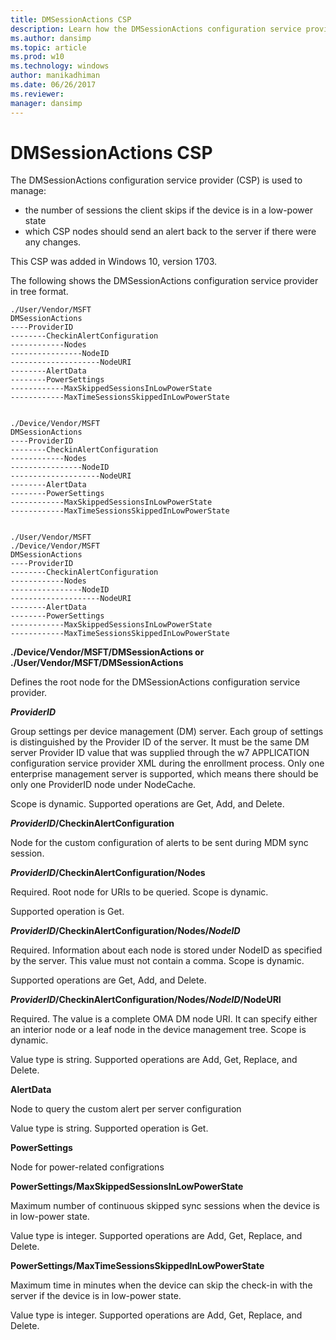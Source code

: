 ```yaml
---
title: DMSessionActions CSP
description: Learn how the DMSessionActions configuration service provider (CSP) is used to manage the number of sessions the client skips if the device is in a low-power state.
ms.author: dansimp
ms.topic: article
ms.prod: w10
ms.technology: windows
author: manikadhiman
ms.date: 06/26/2017
ms.reviewer: 
manager: dansimp
---
```


# DMSessionActions CSP


The DMSessionActions configuration service provider (CSP) is used to manage:  

- the number of sessions the client skips if the device is in a low-power state
- which CSP nodes should send an alert back to the server if there were any changes.

This CSP was added in Windows 10, version 1703.

The following shows the DMSessionActions configuration service provider in tree format.
```
./User/Vendor/MSFT
DMSessionActions
----ProviderID
--------CheckinAlertConfiguration
------------Nodes
----------------NodeID
--------------------NodeURI
--------AlertData
--------PowerSettings
------------MaxSkippedSessionsInLowPowerState
------------MaxTimeSessionsSkippedInLowPowerState


./Device/Vendor/MSFT
DMSessionActions
----ProviderID
--------CheckinAlertConfiguration
------------Nodes
----------------NodeID
--------------------NodeURI
--------AlertData
--------PowerSettings
------------MaxSkippedSessionsInLowPowerState
------------MaxTimeSessionsSkippedInLowPowerState


./User/Vendor/MSFT
./Device/Vendor/MSFT
DMSessionActions
----ProviderID
--------CheckinAlertConfiguration
------------Nodes
----------------NodeID
--------------------NodeURI
--------AlertData
--------PowerSettings
------------MaxSkippedSessionsInLowPowerState
------------MaxTimeSessionsSkippedInLowPowerState
```
<a href="" id="vendor-msft-dmsessionactions"></a>**./Device/Vendor/MSFT/DMSessionActions or ./User/Vendor/MSFT/DMSessionActions**  
<p>Defines the root node for the DMSessionActions configuration service provider.</p>

<a href="" id="providerid"></a>***ProviderID***  
<p>Group settings per device management (DM) server. Each group of settings is distinguished by the Provider ID of the server. It must be the same DM server Provider ID value that was supplied through the w7 APPLICATION configuration service provider XML during the enrollment process. Only one enterprise management server is supported, which means there should be only one ProviderID node under NodeCache. </p>

<p>Scope is dynamic. Supported operations are Get, Add, and Delete.</p>

<a href="" id="checkinalertconfiguration"></a>***ProviderID*/CheckinAlertConfiguration**  
<p>Node for the custom configuration of alerts to be sent during MDM sync session.</p>

<a href="" id="nodes"></a>***ProviderID*/CheckinAlertConfiguration/Nodes**  
<p>Required. Root node for URIs to be queried. Scope is dynamic.</p>

<p>Supported operation is Get.</p>

<a href="" id="nodeid"></a>***ProviderID*/CheckinAlertConfiguration/Nodes/*NodeID***  
<p>Required. Information about each node is stored under NodeID as specified by the server. This value must not contain a comma. Scope is dynamic.</p>

<p>Supported operations are Get, Add, and Delete.</p>

<a href="" id="nodeuri"></a>***ProviderID*/CheckinAlertConfiguration/Nodes/*NodeID*/NodeURI**  
<p>Required. The value is a complete OMA DM node URI. It can specify either an interior node or a leaf node in the device management tree. Scope is dynamic.</p>
<p>Value type is string. Supported operations are Add, Get, Replace, and Delete.</p>

<a href="" id="alertdata"></a>**AlertData**  
<p>Node to query the custom alert per server configuration</p>
<p>Value type is string. Supported operation is Get.</p>

<a href="" id="powersettings"></a>**PowerSettings**  
<p>Node for power-related configrations</p>

<a href="" id="maxskippedsessionsinlowpowerstate"></a>**PowerSettings/MaxSkippedSessionsInLowPowerState**  
<p>Maximum number of continuous skipped sync sessions when the device is in low-power state.</p>
<p>Value type is integer. Supported operations are Add, Get, Replace, and Delete.</p>

<a href="" id="maxtimesessionsskippedinlowpowerstate"></a>**PowerSettings/MaxTimeSessionsSkippedInLowPowerState**  
<p>Maximum time in minutes when the device can skip the check-in with the server if the device is in low-power state. </p>
<p>Value type is integer. Supported operations are Add, Get, Replace, and Delete.</p>
